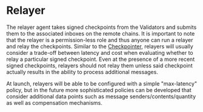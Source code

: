 # Relayer

The relayer agent takes signed checkpoints from the Validators and submits them to the associated inboxes on the remote chains. It is important to note that the relayer is a permission-less role and thus anyone can run a relayer and relay the checkpoints. Similar to the [Checkpointer](checkpointer.md), relayers will usually consider a trade-off between latency and cost when evaluating whether to relay a particular signed checkpoint. Even at the presence of a more recent signed checkpoints, relayers should not relay them unless said checkpoint actually results in the ability to process additional messages.

At launch, relayers will be able to be configured with a simple "max-latency" policy, but in the future more sophisticated policies can be developed that consider additional data points such as message senders/contents/quantity as well as compensation mechanisms.
